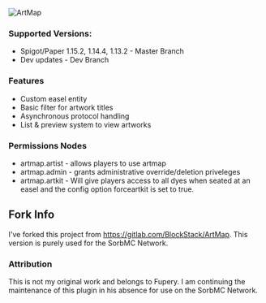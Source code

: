 ![ArtMap](http://puu.sh/kRWAF/2c81256338.jpg)

### Supported Versions:
* Spigot/Paper 1.15.2, 1.14.4, 1.13.2 - Master Branch
* Dev updates - Dev Branch

### Features
* Custom easel entity
* Basic filter for artwork titles
* Asynchronous protocol handling
* List & preview system to view artworks

### Permissions Nodes
* artmap.artist - allows players to use artmap
* artmap.admin - grants administrative override/deletion priveleges
* artmap.artkit - Will give players access to all dyes when seated at an easel and the config option forceartkit is set to true.

## Fork Info
I've forked this project from https://gitlab.com/BlockStack/ArtMap. This version is purely used for the SorbMC Network.

### Attribution
This is not my original work and belongs to Fupery. I am continuing the maintenance of this plugin in his absence for use on the SorbMC Network.

